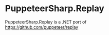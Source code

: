 # PuppeteerSharp.Replay
PuppeteerSharp.Replay is a .NET port of https://github.com/puppeteer/replay
